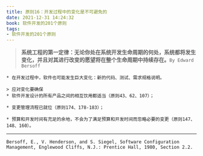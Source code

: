 ```yaml
---
title: 原则16：开发过程中的变化是不可避免的
date: 2021-12-31 14:24:32
book: 软件开发的201个原则
tags:
- 软件开发的201个原则
---
```


> **系统工程的第一定律：无论你处在系统开发生命周期的何处，系统都将发生变化，并且对其进行改变的愿望将在整个生命周期中持续存在。**`By Edward Bersoff`



    * 在开发过程中，软件也可能发生巨大变化：新的代码、测试、需求规格说明。
    
    > 应对变化要确保
    * 软件开发设计的所有产品之间的相互饮用都适当（原则43、62、107）；
    
    * 变更管理流程已就位（原则174、178-183）；
    
    * 预算和开发时间有充足的余地，不会为了满足预算和开发时间而忽略必要的变更（原则147、148、160）。


---
`Bersoff, E., V. Henderson, and S. Siegel, Software Configuration Management, Englewood Cliffs, N.J.: Prentice Hall, 1980, Section 2.2.`

